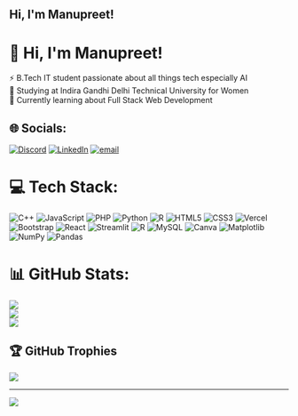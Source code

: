 ## Hi, I'm Manupreet!

<!--⚡ B.Tech IT student passionate about all things tech especially AI<br/>
🌱 Studying at Indira Gandhi Delhi Technical University for Women<br/>
🔭 Currently learning about Full Stack Web Development<br/>-->


<!--[![Anurag's GitHub stats](https://github-readme-stats.vercel.app/api?username=manupreetk)](https://github.com/manupreetk/github-readme-stats)-->
# 💫 Hi, I'm Manupreet!
⚡ B.Tech IT student passionate about all things tech especially AI<br>🌱 Studying at Indira Gandhi Delhi Technical University for Women<br>🔭 Currently learning about Full Stack Web Development


## 🌐 Socials:
[![Discord](https://img.shields.io/badge/Discord-%237289DA.svg?logo=discord&logoColor=white)](https://discord.gg/frenzy) [![LinkedIn](https://img.shields.io/badge/LinkedIn-%230077B5.svg?logo=linkedin&logoColor=white)](https://linkedin.com/in/https://www.linkedin.com/in/manupreet-kaur-9a69b0324/) [![email](https://img.shields.io/badge/Email-D14836?logo=gmail&logoColor=white)](mailto:kaurmanu2307@gmail.com) 

# 💻 Tech Stack:
![C++](https://img.shields.io/badge/c++-%2300599C.svg?style=for-the-badge&logo=c%2B%2B&logoColor=white) ![JavaScript](https://img.shields.io/badge/javascript-%23323330.svg?style=for-the-badge&logo=javascript&logoColor=%23F7DF1E) ![PHP](https://img.shields.io/badge/php-%23777BB4.svg?style=for-the-badge&logo=php&logoColor=white) ![Python](https://img.shields.io/badge/python-3670A0?style=for-the-badge&logo=python&logoColor=ffdd54) ![R](https://img.shields.io/badge/r-%23276DC3.svg?style=for-the-badge&logo=r&logoColor=white) ![HTML5](https://img.shields.io/badge/html5-%23E34F26.svg?style=for-the-badge&logo=html5&logoColor=white) ![CSS3](https://img.shields.io/badge/css3-%231572B6.svg?style=for-the-badge&logo=css3&logoColor=white) ![Vercel](https://img.shields.io/badge/vercel-%23000000.svg?style=for-the-badge&logo=vercel&logoColor=white) ![Bootstrap](https://img.shields.io/badge/bootstrap-%238511FA.svg?style=for-the-badge&logo=bootstrap&logoColor=white) ![React](https://img.shields.io/badge/react-%2320232a.svg?style=for-the-badge&logo=react&logoColor=%2361DAFB) ![Streamlit](https://img.shields.io/badge/Streamlit-%23FE4B4B.svg?style=for-the-badge&logo=streamlit&logoColor=white) ![R](https://img.shields.io/badge/r-%23276DC3.svg?style=for-the-badge&logo=r&logoColor=white) ![MySQL](https://img.shields.io/badge/mysql-4479A1.svg?style=for-the-badge&logo=mysql&logoColor=white) ![Canva](https://img.shields.io/badge/Canva-%2300C4CC.svg?style=for-the-badge&logo=Canva&logoColor=white) ![Matplotlib](https://img.shields.io/badge/Matplotlib-%23ffffff.svg?style=for-the-badge&logo=Matplotlib&logoColor=black) ![NumPy](https://img.shields.io/badge/numpy-%23013243.svg?style=for-the-badge&logo=numpy&logoColor=white) ![Pandas](https://img.shields.io/badge/pandas-%23150458.svg?style=for-the-badge&logo=pandas&logoColor=white)
# 📊 GitHub Stats:
![](https://github-readme-stats.vercel.app/api?username=manupreetk&theme=dark&hide_border=false&include_all_commits=false&count_private=false)<br/>
![](https://nirzak-streak-stats.vercel.app/?user=manupreetk&theme=dark&hide_border=false)<br/>
![](https://github-readme-stats.vercel.app/api/top-langs/?username=manupreetk&theme=dark&hide_border=false&include_all_commits=false&count_private=false&layout=compact)

## 🏆 GitHub Trophies
![](https://github-profile-trophy.vercel.app/?username=manupreetk&theme=radical&no-frame=false&no-bg=true&margin-w=4)

---
[![](https://visitcount.itsvg.in/api?id=manupreetk&icon=0&color=5)](https://visitcount.itsvg.in)

<!-- Proudly created with GPRM ( https://gprm.itsvg.in ) -->
<!--
**manupreetk/manupreetk** is a ✨ _special_ ✨ repository because its `README.md` (this file) appears on your GitHub profile.

Here are some ideas to get you started:

- 🔭 I’m currently working on ...
- 🌱 I’m currently learning ...
- 👯 I’m looking to collaborate on ...
- 🤔 I’m looking for help with ...
- 💬 Ask me about ...
- 📫 How to reach me: ...
- 😄 Pronouns: ...
- ⚡ Fun fact: ...
-->
